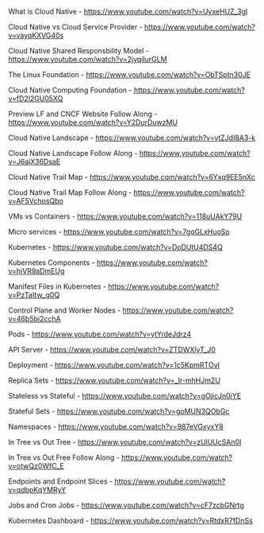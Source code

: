 What is Cloud Native - https://www.youtube.com/watch?v=UyxeHUZ_3gI

Cloud Native vs Cloud Service Provider - https://www.youtube.com/watch?v=vayqKXVG40s

Cloud Native Shared Responsbility Model - https://www.youtube.com/watch?v=2jyqiIurGLM

The Linux Foundation - https://www.youtube.com/watch?v=ObTSptn30JE

Cloud Native Computing Foundation - https://www.youtube.com/watch?v=fD2l2GU05XQ

Preview LF and CNCF Website Follow Along - https://www.youtube.com/watch?v=Y2DurDuwzMU

Cloud Native Landscape - https://www.youtube.com/watch?v=vtZJdI8A3-k

Cloud Native Landscape Follow Along - https://www.youtube.com/watch?v=J6ajX36DsaE

Cloud Native Trail Map - https://www.youtube.com/watch?v=6Yxq9EE5nXc

Cloud Native Trail Map Follow Along - https://www.youtube.com/watch?v=AF5VchosQbo

VMs vs Containers - https://www.youtube.com/watch?v=118uUAkY79U

Micro services - https://www.youtube.com/watch?v=7goGLxHuoSo

Kubernetes - https://www.youtube.com/watch?v=DoDUtU4DS4Q

Kubernetes Components - https://www.youtube.com/watch?v=hjVR9aDmEUg

Manifest Files in Kubernetes - https://www.youtube.com/watch?v=PzTaItw_g0Q

Control Plane and Worker Nodes - https://www.youtube.com/watch?v=46b5bi2cchA

Pods - https://www.youtube.com/watch?v=ytYrdeJdrz4

API Server - https://www.youtube.com/watch?v=ZTDWXlyT_J0

Deployment - https://www.youtube.com/watch?v=1c5KpmRTOvI

Replica Sets - https://www.youtube.com/watch?v=_Ir-mhHJm2U

Stateless vs Stateful - https://www.youtube.com/watch?v=gOjicJn0iYE

Stateful Sets - https://www.youtube.com/watch?v=goMUN3QObGc

Namespaces - https://www.youtube.com/watch?v=987eVGxyxY8

In Tree vs Out Tree - https://www.youtube.com/watch?v=zUlUUcSAn0I

In Tree vs Out Free Follow Along - https://www.youtube.com/watch?v=otwQz0WfC_E

Endpoints and Endpoint Slices - https://www.youtube.com/watch?v=qdbpKqYMRyY

Jobs and Cron Jobs - https://www.youtube.com/watch?v=cF7zcbGNrtg

Kubernetes Dashboard - https://www.youtube.com/watch?v=RtdxR7fDnSs